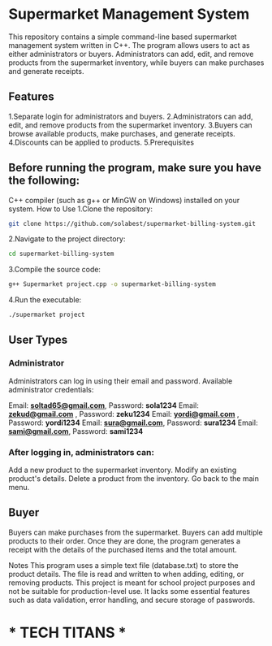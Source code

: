 # Supermarket Management System
  This repository contains a simple command-line based supermarket management system written in C++. The program allows users to act as either administrators or buyers. Administrators can add, edit, and remove products from the supermarket inventory, while buyers can make purchases and generate receipts.

 ## Features
1.Separate login for administrators and buyers.
2.Administrators can add, edit, and remove products from the supermarket inventory.
3.Buyers can browse available products, make purchases, and generate receipts.
4.Discounts can be applied to products.
5.Prerequisites

## Before running the program, make sure you have the following:

C++ compiler (such as g++ or MinGW on Windows) installed on your system.
How to Use
1.Clone the repository:
``` bash
git clone https://github.com/solabest/supermarket-billing-system.git
``` 
2.Navigate to the project directory:
``` bash
cd supermarket-billing-system
``` 
3.Compile the source code:
``` bash
g++ Supermarket project.cpp -o supermarket-billing-system
``` 
4.Run the executable:
``` bash
./supermarket project
```
## User Types
### Administrator
Administrators can log in using their email and password.
Available administrator credentials:

Email: **soltad65@gmail.com**, Password: **sola1234**
Email: **zekud@gmail.com** , Password: **zeku1234**
Email: **yordi@gmail.com** , Password: **yordi1234**
Email: **sura@gmail.com**, Password: **sura1234**
Email: **sami@gmail.com**, Password: **sami1234**

### After logging in, administrators can:

Add a new product to the supermarket inventory.
Modify an existing product's details.
Delete a product from the inventory.
Go back to the main menu.
## Buyer
Buyers can make purchases from the supermarket.
Buyers can add multiple products to their order.
Once they are done, the program generates a receipt with the details of the purchased items and the total amount.

Notes
This program uses a simple text file (database.txt) to store the product details. The file is read and written to when adding, editing, or removing products.
This project is meant for school project purposes and not be suitable for production-level use. It lacks some essential features such as data validation, error handling, and secure storage of passwords.


 # * TECH TITANS * 
